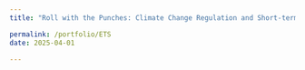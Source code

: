 ```yaml
---
title: "Roll with the Punches: Climate Change Regulation and Short-term Financing"

permalink: /portfolio/ETS
date: 2025-04-01

---
```

